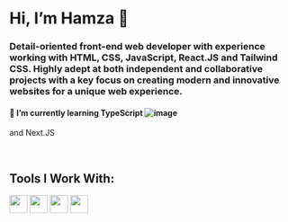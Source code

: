 # Hi, I’m Hamza 👋

### Detail-oriented front-end web developer with experience working with HTML, CSS, JavaScript, React.JS and Tailwind CSS. Highly adept at both independent and collaborative projects with a key focus on creating modern and innovative websites for a unique web experience.

#### 🌱 I’m currently learning TypeScript ![image](https://github.com/TheHamzaDev/TheHamzaDev/assets/143728239/17c01f96-d35c-4517-a55c-2998c7191969)
and Next.JS

<br>

## Tools I Work With:
<img width ='32px' src ='https://raw.githubusercontent.com/rahulbanerjee26/githubAboutMeGenerator/main/icons/reactjs.svg'>
<img width ='32px' src ='https://raw.githubusercontent.com/rahulbanerjee26/githubAboutMeGenerator/main/icons/javascript.svg'>
<img width ='32px' src ='https://raw.githubusercontent.com/rahulbanerjee26/githubAboutMeGenerator/main/icons/html.svg'>
<img width ='32px' src ='https://raw.githubusercontent.com/rahulbanerjee26/githubAboutMeGenerator/main/icons/css.svg'>



